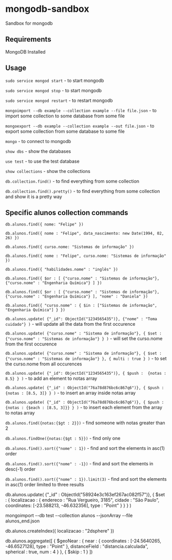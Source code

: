 # mongodb-sandbox
Sandbox for mongodb

## Requirements
MongoDB Installed

## Usage
`sudo service mongod start` - to start mongodb

`sudo service mongod stop` - to start mongodb

`sudo service mongod restart` - to restart mongodb

`mongoimport --db example --collection example --file file.json` - to import some collection to some database from some file

`mongoexport --db example --collection example --out file.json` - to export some collection from some database to some file

`mongo` - to connect to mongodb

`show dbs` - show the databases

`use test` - to use the test database

`show collections` - show the collections

`db.collection.find()` - to find everything from some collection

`db.collection.find().pretty()` - to find everything from some collection and show it is a pretty way

## Specific alunos collection commands

`db.alunos.find({
  nome: "Felipe"
})`


`db.alunos.find({
  nome : "Felipe",
  data_nascimento: new Date(1994, 02, 26)
})`


`db.alunos.find({
  curso.nome: "Sistemas de informação"
})`


`db.alunos.find({
  nome : "Felipe",
  curso.nome: "Sistemas de informação"
})`


`db.alunos.find({
  "habilidades.nome" : "inglês"
})`


`db.alunos.find({
  $or : [
    {"curso.nome" : "Sistemas de informação"},
    {"curso.nome" : "Engenharia Química"}
  ]
})`


`db.alunos.find({
  $or : [
    {"curso.nome" : "Sistemas de informação"},
    {"curso.nome" : "Engenharia Química"}
  ],
  "nome" : "Daniela"
})`


`db.alunos.find({
  "curso.nome" : {
    $in : ["Sistemas de informação", "Engenharia Química"]
  }
})`


`db.alunos.update(
  {"_id": ObjectId("1234565435")},
  {"nome" : "Toma cuidado"}
)` - will update all the data from the first occurence


`db.alunos.update(
  {"curso.nome" : "Sistema de informação"},
  { $set : 
    {"curso.nome" : "Sistemas de informação"}
  }
)` - will set the curso.nome from the first occurence


`db.alunos.update(
  {"curso.nome" : "Sistema de informação"},
  { $set : 
    {"curso.nome" : "Sistemas de informação"}
  }, {
    multi : true
  }
)` - to set the curso.nome from all occurences


`db.alunos.update(
  {"_id": ObjectId("1234565435")},
  { $push : 
    {notas : 8.5}
  }
)` - to add an element to notas array


`db.alunos.update(
  {"_id" : ObjectId("76a78d876bc6c867q6")},
  { $push : 
    {notas : [8.5, 3]}
  }
)` - to insert an array inside notas array


`db.alunos.update(
  {"_id" : ObjectId("76a78d876bc6c867q6")},
  { $push : 
    {notas : {$each : [8.5, 3]}}
  }
)` - to insert each element from the array to notas array

`db.alunos.find({notas:{$gt : 2}})` - find someone with notas greater than 2

`db.alunos.findOne({notas:{$gt : 5}})` - find only one

`db.alunos.find().sort({"nome" : 1})` - find and sort the elements in asc(1) order

`db.alunos.find().sort({"nome" : -1})` - find and sort the elements in desc(-1) order

`db.alunos.find().sort({"nome" : 1}).limit(3)` - find and sort the elements in asc(1) order limited to three results


db.alunos.update(
{"_id" : ObjectId("58924e3c163ef267ac082f57")},
{
  $set : {
    localizacao : {
      endereco : "Rua Vergueiro, 3185",
      cidade : "São Paulo",
      coordinates: [-23.588213, -46.632356],
      type : "Point"
    }
  }
}
)

mongoimport --db test --collection alunos --jsonArray --file alunos_end.json


db.alunos.createIndex({
  localizacao : "2dsphere"
})


db.alunos.aggregate([
  {
    $geoNear : {
      near : {
        coordinates : [-24.5640265, -46.6527128],
        type : "Point"
      },
      distanceField : "distancia.calculada",
      spherical : true,
      num : 4
    }
  },
  { $skip : 1 }
])






